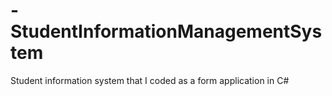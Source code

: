 # -StudentInformationManagementSystem
Student information system that I coded as a form application in C#
